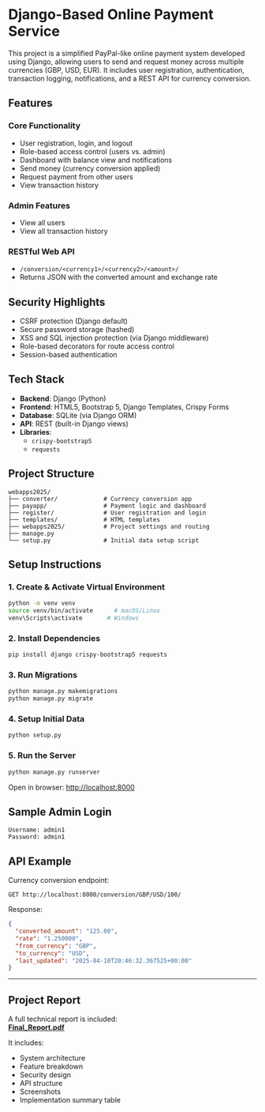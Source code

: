 # Django-Based Online Payment Service

This project is a simplified PayPal-like online payment system developed using Django, allowing users to send and request money across multiple currencies (GBP, USD, EUR). It includes user registration, authentication, transaction logging, notifications, and a REST API for currency conversion.

## Features

### Core Functionality
- User registration, login, and logout
- Role-based access control (users vs. admin)
- Dashboard with balance view and notifications
- Send money (currency conversion applied)
- Request payment from other users
- View transaction history

### Admin Features
- View all users
- View all transaction history

### RESTful Web API
- `/conversion/<currency1>/<currency2>/<amount>/`
- Returns JSON with the converted amount and exchange rate

## Security Highlights

- CSRF protection (Django default)
- Secure password storage (hashed)
- XSS and SQL injection protection (via Django middleware)
- Role-based decorators for route access control
- Session-based authentication

## Tech Stack

- **Backend**: Django (Python)
- **Frontend**: HTML5, Bootstrap 5, Django Templates, Crispy Forms
- **Database**: SQLite (via Django ORM)
- **API**: REST (built-in Django views)
- **Libraries**:
  - `crispy-bootstrap5`
  - `requests`

## Project Structure

```
webapps2025/
├── converter/             # Currency conversion app
├── payapp/                # Payment logic and dashboard
├── register/              # User registration and login
├── templates/             # HTML templates
├── webapps2025/           # Project settings and routing
├── manage.py
└── setup.py               # Initial data setup script
```


## Setup Instructions

### 1. Create & Activate Virtual Environment
```bash
python -m venv venv
source venv/bin/activate      # macOS/Linux
venv\Scripts\activate       # Windows
```

### 2. Install Dependencies
```bash
pip install django crispy-bootstrap5 requests
```

### 3. Run Migrations
```bash
python manage.py makemigrations
python manage.py migrate
```

### 4. Setup Initial Data
```bash
python setup.py
```

### 5. Run the Server
```bash
python manage.py runserver
```

Open in browser: [http://localhost:8000](http://localhost:8000)


## Sample Admin Login
```
Username: admin1
Password: admin1
```

## API Example

Currency conversion endpoint:
```
GET http://localhost:8000/conversion/GBP/USD/100/
```

Response:
```json
{
  "converted_amount": "125.00",
  "rate": "1.250000",
  "from_currency": "GBP",
  "to_currency": "USD",
  "last_updated": "2025-04-10T20:46:32.367525+00:00"
}
```

---

## Project Report

A full technical report is included:  
**[Final_Report.pdf](./Final_Report.pdf)**

It includes:
- System architecture
- Feature breakdown
- Security design
- API structure
- Screenshots
- Implementation summary table

